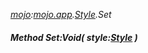_[mojo](../../modules/mojo/mojo-module.md):[mojo.app](../../modules/mojo/mojo-app.md).[Style](../../modules/mojo/mojo-app-style.md).Set_
##### Method Set:Void( style:[Style](../../modules/mojo/mojo-app-style.md) )
